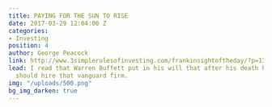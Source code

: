 ```yaml
---
title: PAYING FOR THE SUN TO RISE
date: 2017-03-29 12:04:00 Z
categories:
- Investing
position: 4
author: George Peacock
link: http://www.3simplerulesofinvesting.com/frankinsightoftheday/?p=1327
lead: I read that Warren Buffett put in his will that after his death his trustees
  should hire that vanguard firm.
img: "/uploads/500.png"
bg_img_darken: true
---
```


